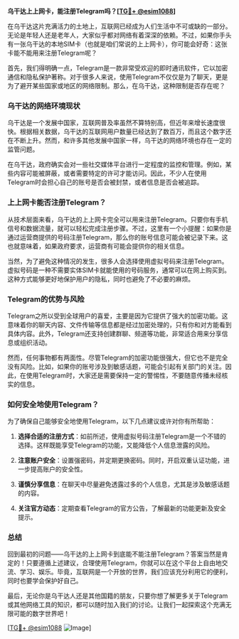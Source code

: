 **乌干达上上网卡，能注册Telegram吗？[[TG💪+ @esim1088](https://t.me/s/esim1088)]**

在乌干达这片充满活力的土地上，互联网已经成为人们生活中不可或缺的一部分。无论是年轻人还是老年人，大家似乎都对网络有着深深的依赖。不过，如果你手头有一张乌干达的本地SIM卡（也就是咱们常说的上上网卡），你可能会好奇：这张卡能不能用来注册Telegram呢？

首先，我们得明确一点，Telegram是一款非常受欢迎的即时通讯软件，它以加密通信和隐私保护著称。对于很多人来说，使用Telegram不仅仅是为了聊天，更是为了避开某些国家或地区的网络限制。那么，在乌干达，这种限制是否存在呢？

### 乌干达的网络环境现状

乌干达是一个发展中国家，互联网普及率虽然不算特别高，但近年来增长速度很快。根据相关数据，乌干达的互联网用户数量已经达到了数百万，而且这个数字还在不断上升。然而，和许多其他发展中国家一样，乌干达的网络环境也存在一定的监管问题。

在乌干达，政府确实会对一些社交媒体平台进行一定程度的监控和管理。例如，某些内容可能被屏蔽，或者需要特定的许可才能访问。因此，不少人在使用Telegram时会担心自己的账号是否会被封禁，或者信息是否会被追踪。

### 上上网卡能否注册Telegram？

从技术层面来看，乌干达的上上网卡完全可以用来注册Telegram。只要你有手机信号和数据流量，就可以轻松完成注册步骤。不过，这里有一个小提醒：如果你是通过运营商提供的号码注册Telegram，那么你的账号信息可能会被记录下来。这也就意味着，如果政府要求，运营商有可能会提供你的相关信息。

当然，为了避免这种情况的发生，很多人会选择使用虚拟号码来注册Telegram。虚拟号码是一种不需要实体SIM卡就能使用的号码服务，通常可以在网上购买到。这种方式能够更好地保护用户的隐私，同时也避免了不必要的麻烦。

### Telegram的优势与风险

Telegram之所以受到全球用户的喜爱，主要是因为它提供了强大的加密功能。这意味着你的聊天内容、文件传输等信息都是经过加密处理的，只有你和对方能看到具体内容。此外，Telegram还支持创建群聊、频道等功能，非常适合用来分享信息或组织活动。

然而，任何事物都有两面性。尽管Telegram的加密功能很强大，但它也不是完全没有风险。比如，如果你的账号涉及到敏感话题，可能会引起有关部门的关注。因此，在使用Telegram时，大家还是需要保持一定的警惕性，不要随意传播未经核实的信息。

### 如何安全地使用Telegram？

为了确保自己能够安全地使用Telegram，以下几点建议或许对你有所帮助：

1. **选择合适的注册方式**：如前所述，使用虚拟号码注册Telegram是一个不错的选择。这样既能享受Telegram的功能，又能降低个人信息泄露的风险。
   
2. **注意账户安全**：设置强密码，并定期更换密码。同时，开启双重认证功能，进一步提高账户的安全性。

3. **谨慎分享信息**：在聊天中尽量避免透露过多的个人信息，尤其是涉及敏感话题的内容。

4. **关注官方动态**：定期查看Telegram的官方公告，了解最新的功能更新及安全提示。

### 总结

回到最初的问题——乌干达的上上网卡到底能不能注册Telegram？答案当然是肯定的！只要遵循上述建议，合理使用Telegram，你就可以在这个平台上自由地交流、学习、娱乐。毕竟，互联网是一个开放的世界，我们应该充分利用它的便利，同时也要学会保护好自己。

最后，无论你是乌干达人还是其他国籍的朋友，只要你想了解更多关于Telegram或其他网络工具的知识，都可以随时加入我们的讨论。让我们一起探索这个充满无限可能的数字世界吧！

[[TG💪+ @esim1088](https://t.me/s/esim1088) ![Image](https://i.postimg.cc/4NQfJmqS/Snipaste-2025-05-13-00-14-12.png)]